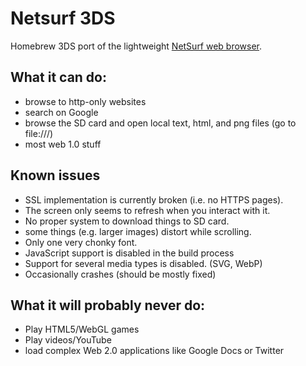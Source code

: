 # Netsurf 3DS

Homebrew 3DS port of the lightweight [NetSurf web browser](https://www.netsurf-browser.org/).

## What it can do:
- browse to http-only websites
- search on Google
- browse the SD card and open local text, html, and png files (go to file:///)
- most web 1.0 stuff

## Known issues
- SSL implementation is currently broken (i.e. no HTTPS pages).
- The screen only seems to refresh when you interact with it.
- No proper system to download things to SD card.
- some things (e.g. larger images) distort while scrolling.
- Only one very chonky font.
- JavaScript support is disabled in the build process
- Support for several media types is disabled. (SVG, WebP)
- Occasionally crashes (should be mostly fixed)

## What it will probably never do:
- Play HTML5/WebGL games
- Play videos/YouTube
- load complex Web 2.0 applications like Google Docs or Twitter
